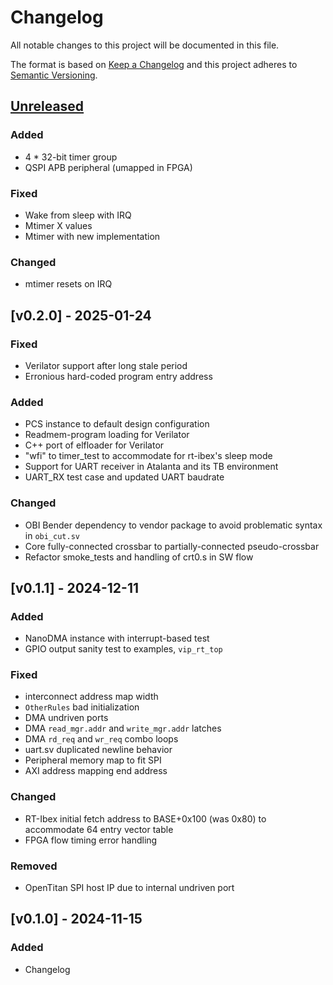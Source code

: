 # Changelog

All notable changes to this project will be documented in this file.

The format is based on [Keep a Changelog](http://keepachangelog.com/)
and this project adheres to [Semantic Versioning](http://semver.org/).

## [Unreleased]

### Added
- 4 * 32-bit timer group
- QSPI APB peripheral (umapped in FPGA)

### Fixed
- Wake from sleep with IRQ
- Mtimer X values
- Mtimer with new implementation

### Changed
- mtimer resets on IRQ

## [v0.2.0] - 2025-01-24

### Fixed
- Verilator support after long stale period
- Erronious hard-coded program entry address

### Added
- PCS instance to default design configuration
- Readmem-program loading for Verilator
- C++ port of elfloader for Verilator
- "wfi" to timer_test to accommodate for rt-ibex's sleep mode
- Support for UART receiver in Atalanta and its TB environment
- UART_RX test case and updated UART baudrate  

### Changed
- OBI Bender dependency to vendor package to avoid problematic syntax in `obi_cut.sv`
- Core fully-connected crossbar to partially-connected pseudo-crossbar
- Refactor smoke_tests and handling of crt0.s in SW flow 

## [v0.1.1] - 2024-12-11

### Added
- NanoDMA instance with interrupt-based test
- GPIO output sanity test to examples, `vip_rt_top`

### Fixed
- interconnect address map width
- `OtherRules` bad initialization
- DMA undriven ports
- DMA `read_mgr.addr` and `write_mgr.addr` latches
- DMA `rd_req` and `wr_req` combo loops
- uart.sv duplicated newline behavior
- Peripheral memory map to fit SPI
- AXI address mapping end address

### Changed
- RT-Ibex initial fetch address to BASE+0x100 (was 0x80) to accommodate 64 entry vector table
- FPGA flow timing error handling

### Removed
- OpenTitan SPI host IP due to internal undriven port

## [v0.1.0] - 2024-11-15

### Added

- Changelog

[unreleased]: https://github.com/soc-hub-fi/Atalanta/compare/v0.1.0...HEAD
